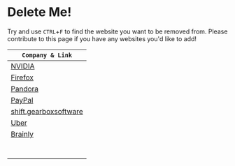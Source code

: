# Delete Me!
Try and use `CTRL`+`F` to find the website you want to be removed from.
Please contribute to this page if you have any websites you'd like to add!

| `Company & Link` |
| - |
| [NVIDIA](https://www.nvidia.com/en-us/privacy/start/) |
| [Firefox](https://accounts.firefox.com/settings/delete_account) |
| [Pandora](https://www.pandora.com/settings/info) |
| [PayPal](https://www.paypal.com/myaccount/privacy/data/deletion) |
| [shift.gearboxsoftware](https://shift.gearboxsoftware.com/account/other) |
| [Uber](https://myprivacy.uber.com/privacy/deleteyouraccount) |
| [Brainly](https://brainly.com/users/confirm_account_delete) |
| []() |
| []() |
| []() |
| []() |
| []() |
| []() |
| []() |
